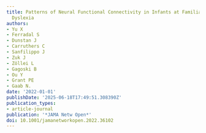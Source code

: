 ```yaml
---
title: Patterns of Neural Functional Connectivity in Infants at Familial Risk of Developmental
  Dyslexia
authors:
- Yu X
- Ferradal S
- Dunstan J
- Carruthers C
- Sanfilippo J
- Zuk J
- Zöllei L
- Gagoski B
- Ou Y
- Grant PE
- Gaab N.
date: '2022-01-01'
publishDate: '2025-06-18T17:49:51.308390Z'
publication_types:
- article-journal
publication: '*JAMA Netw Open*'
doi: 10.1001/jamanetworkopen.2022.36102
---
```


